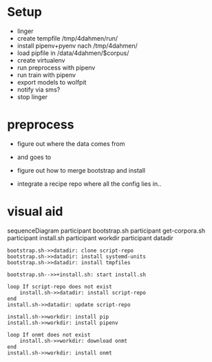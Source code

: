 # Setup

- linger
- create tempfile /tmp/4dahmen/run/
- install pipenv+pyenv nach /tmp/4dahmen/
- load pipfile in /data/4dahmen/$corpus/
- create virtualenv
- run preprocess with pipenv
- run train with pipenv
- export models to wolfpit
- notify via sms?
- stop linger

# preprocess
- figure out where the data comes from
- and goes to

- figure out how to merge bootstrap and install
- integrate a recipe repo where all the config lies in..

# visual aid
sequenceDiagram
	participant bootstrap.sh
	participant get-corpora.sh
	participant install.sh
	participant workdir
	participant datadir

	bootstrap.sh->>datadir: clone script-repo
	bootstrap.sh->>datadir: install systemd-units
	bootstrap.sh->>datadir: install tmpfiles

	bootstrap.sh-->>+install.sh: start install.sh

	loop If script-repo does not exist
		install.sh->>datadir: install script-repo
	end
	install.sh->>datadir: update script-repo

	install.sh->>workdir: install pip
	install.sh->>workdir: install pipenv

	loop If onmt does not exist
		install.sh->>workdir: download onmt
	end
	install.sh->>workdir: install onmt
